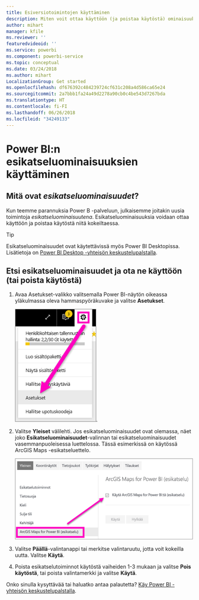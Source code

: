 ```yaml
---
title: Esiversiotoimintojen käyttäminen
description: Miten voit ottaa käyttöön (ja poistaa käytöstä) ominaisuuksia, jotka ovat esikatselussa.
author: mihart
manager: kfile
ms.reviewer: ''
featuredvideoid: ''
ms.service: powerbi
ms.component: powerbi-service
ms.topic: conceptual
ms.date: 03/24/2018
ms.author: mihart
LocalizationGroup: Get started
ms.openlocfilehash: df676392c484239724cf631c208a4d586ca65e24
ms.sourcegitcommit: 2a7bbb1fa24a49d2278a90cb0c4be543d7267bda
ms.translationtype: HT
ms.contentlocale: fi-FI
ms.lasthandoff: 06/26/2018
ms.locfileid: "34249133"
---
```

# <a name="opt-in-for-power-bi-service-preview-features"></a>Power BI:n esikatseluominaisuuksien käyttäminen
## <a name="what-are-preview-features"></a>Mitä ovat *esikatseluominaisuudet*?
Kun teemme parannuksia Power B -palveluun, julkaisemme joitakin uusia toimintoja *esikatseluominaisuutena*. Esikatseluominaisuuksia voidaan ottaa käyttöön ja poistaa käytöstä niitä kokeiltaessa.

> [!TIP]
> Esikatseluominaisuudet ovat käytettävissä myös Power BI Desktopissa. Lisätietoja on [Power BI Desktop -yhteisön keskustelupalstalla](https://community.powerbi.com/t5/Desktop/bd-p/power-bi-designer).
> 
> 

## <a name="find-previews-and-turn-them-on-and-off"></a>Etsi esikatseluominaisuudet ja ota ne käyttöön (tai poista käytöstä)
1. Avaa Asetukset-valikko valitsemalla Power BI-näytön oikeassa yläkulmassa oleva hammaspyöräkuvake ja valitse **Asetukset**.
   
   ![Asetukset-valikko](media/service-preview-features/power-bi-settings.png).
2. Valitse **Yleiset** välilehti. Jos esikatseluominaisuudet ovat olemassa, näet joko **Esikatseluominaisuudet**-valinnan tai esikatseluominaisuudet vasemmanpuoleisessa luettelossa.  Tässä esimerkissä on käytössä ArcGIS Maps -esikatseluettelo. 
   
   ![Yleinen-välilehti](media/service-preview-features/power-bi-preview-arcgis.png)
3. Valitse **Päällä**-valintanappi tai merkitse valintaruutu, jotta voit kokeilla uutta. Valitse **Käytä**.
4. Poista esikatselutoiminnot käytöstä vaiheiden 1-3 mukaan ja valitse **Pois käytöstä**, tai poista valintamerkki ja valitse **Käytä**.


Onko sinulla kysyttävää tai haluatko antaa palautetta? [Käy Power BI -yhteisön keskustelupalstalla](http://community.powerbi.com/t5/Navigation-Preview-Forum/bd-p/NavigationPreview).

